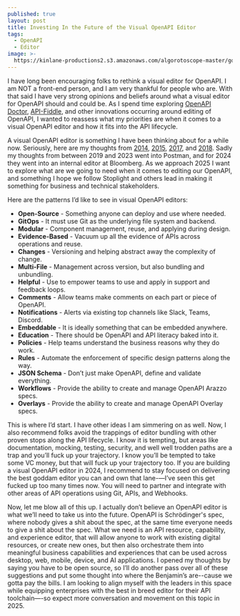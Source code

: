 ```yaml
---
published: true
layout: post
title: Investing In the Future of the Visual OpenAPI Editor
tags:
  - OpenAPI
  - Editor
image: >-
  https://kinlane-productions2.s3.amazonaws.com/algorotoscope-master/good-year-home-merchandise-the-empress-front.jpeg
---
```

I have long been encouraging folks to rethink a visual editor for OpenAPI. I am NOT a front-end person, and I am very thankful for people who are. With that said I have very strong opinions and beliefs around what a visual editor for OpenAPI should and could be. As I spend time exploring [OpenAPI Doctor](https://pb33f.io/doctor/), [API-Fiddle](https://api-fiddle.com/), and other innovations occurring around editing of OpenAPI, I wanted to reassess what my priorities are when it comes to a visual OpenAPI editor and how it fits into the API lifecycle.

A visual OpenAPI editor is something I have been thinking about for a while now. Seriously, here are my thoughts from [2014](https://apievangelist.com/2014/06/25/if-i-could-design-my-perfect-api-design-editor/), [2015](https://apievangelist.com/2015/08/13/a-common-open-source-api-design-editor-is-needed-for-api-service-providers/), [2017](https://apievangelist.com/2017/03/06/please-develop-an-embeddable-open-source-visual-api-editor/), and [2018](https://apievangelist.com/2018/03/30/the-openapi-30.gui/). Sadly my thoughts from between 2019 and 2023 went into Postman, and for 2024 they went into an internal editor at Bloomberg. As we approach 2025 I want to explore what are we going to need when it comes to editing our OpenAPI, and something I hope we follow Stoplight and others lead in making it something for business and technical stakeholders. 

Here are the patterns I’d like to see in visual OpenAPI editors:

- **Open-Source** - Something anyone can deploy and use where needed.
- **GitOps** - It must use Git as the underlying file system and backend.
- **Modular** - Component management, reuse, and applying during design.
- **Evidence-Based** - Vacuum up all the evidence of APIs across operations and reuse.
- **Changes** - Versioning and helping abstract away the complexity of change.
- **Multi-File** - Management across version, but also bundling and unbundling.
- **Helpful** - Use to empower teams to use and apply in support and feedback loops.
- **Comments** - Allow teams make comments on each part or piece of OpenAPI.
- **Notifications** - Alerts via existing top channels like Slack, Teams, Discord.
- **Embeddable** - It is ideally something that can be embedded anywhere.
- **Education** - There should be OpenAPI and API literacy baked into it.
- **Policies** - Help teams understand the business reasons why they do work.
- **Rules** - Automate the enforcement of specific design patterns along the way.
- **JSON Schema** - Don’t just make OpenAPI, define and validate everything.
- **Workflows** - Provide the ability to create and manage OpenAPI Arazzo specs.
- **Overlays** - Provide the ability to create and manage OpenAPI Overlay specs.

This is where I’d start. I have other ideas I am simmering on as well. Now, I also recommend folks avoid the trappings of editor bundling with other proven stops along the API lifecycle. I know it is tempting, but areas like documentation, mocking, testing, security, and well well trodden paths are a trap and you’ll fuck up your trajectory. I know you’ll be tempted to take some VC money, but that will fuck up your trajectory too. If you are building a visual OpenAPI editor in 2024, I recommend to stay focused on delivering the best goddam editor you can and own that lane-—I’ve seen this get fucked up too many times now. You will need to partner and integrate with other areas of API operations using Git, APIs, and Webhooks.

Now, let me blow all of this up. I actually don’t believe an OpenAPI editor is what we’ll need to take us into the future. OpenAPI is Schrödinger's spec, where nobody gives a shit about the spec, at the same time everyone needs to give a shit about the spec. What we need is an API resource, capability, and experience editor, that will allow anyone to work with existing digital resources, or create new ones, but then also orchestrate them into meaningful business capabilities and experiences that can be used across desktop, web, mobile, device, and AI applications. I opened my thoughts by saying you have to be open source, so I’ll do another pass over all of these suggestions and put some thought into where the Benjamin’s are--cause we gotta pay the bills. I am looking to align myself with the leaders in this space while equipping enterprises with the best in breed editor for their API toolchain—-so expect more conversation and movement on this topic in 2025.
